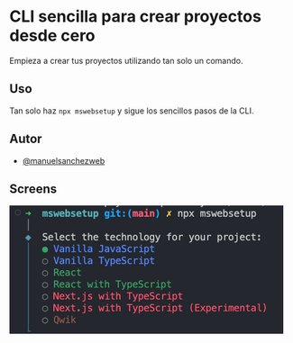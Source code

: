 # CLI sencilla para crear proyectos desde cero

Empieza a crear tus proyectos utilizando tan solo un comando.

## Uso

Tan solo haz `npx mswebsetup` y sigue los sencillos pasos de la CLI.

## Autor

- [@manuelsanchezweb](https://github.com/manuelsanchezweb)

## Screens

![Ejemplo de uso](https://raw.githubusercontent.com/manuelsanchezweb/mswebsetup/main/src/assets/example-of-use.png)
